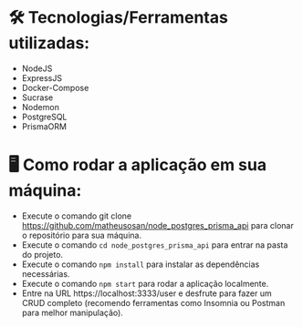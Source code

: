 # 🛠️ Tecnologias/Ferramentas utilizadas:
- NodeJS
- ExpressJS
- Docker-Compose
- Sucrase
- Nodemon
- PostgreSQL
- PrismaORM

# 🖥️ Como rodar a aplicação em sua máquina:
- Execute o comando git clone https://github.com/matheusosan/node_postgres_prisma_api para clonar o repositório para sua máquina.
- Execute o comando <code>cd node_postgres_prisma_api</code> para entrar na pasta do projeto.
- Execute o comando <code>npm install</code> para instalar as dependências necessárias.
- Execute o comando <code>npm start</code> para rodar a aplicação localmente.
- Entre na URL https://localhost:3333/user e desfrute para fazer um CRUD completo (recomendo ferramentas como Insomnia ou Postman para melhor manipulação).

